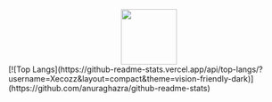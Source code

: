 <div id="header" align="center">
  <img src="https://media.giphy.com/media/L1R1tvI9svkIWwpVYr/giphy.gif" width="100"/>
</div>
[![Top Langs](https://github-readme-stats.vercel.app/api/top-langs/?username=Xecozz&layout=compact&theme=vision-friendly-dark)](https://github.com/anuraghazra/github-readme-stats)
